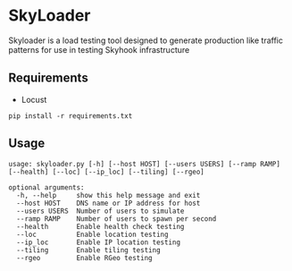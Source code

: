 # SkyLoader

Skyloader is a load testing tool designed to generate production like traffic patterns for use in testing Skyhook infrastructure

## Requirements 

- Locust

`pip install -r requirements.txt`

## Usage
```
usage: skyloader.py [-h] [--host HOST] [--users USERS] [--ramp RAMP] [--health] [--loc] [--ip_loc] [--tiling] [--rgeo]

optional arguments:
  -h, --help     show this help message and exit
  --host HOST    DNS name or IP address for host
  --users USERS  Number of users to simulate
  --ramp RAMP    Number of users to spawn per second
  --health       Enable health check testing
  --loc          Enable location testing
  --ip_loc       Enable IP location testing
  --tiling       Enable tiling testing
  --rgeo         Enable RGeo testing
```
